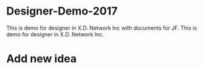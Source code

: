 # Designer-Demo-2017

This is demo for designer in X.D. Network Inc with documents for JF.
This is demo for designer in X.D. Network Inc.

# Add new idea